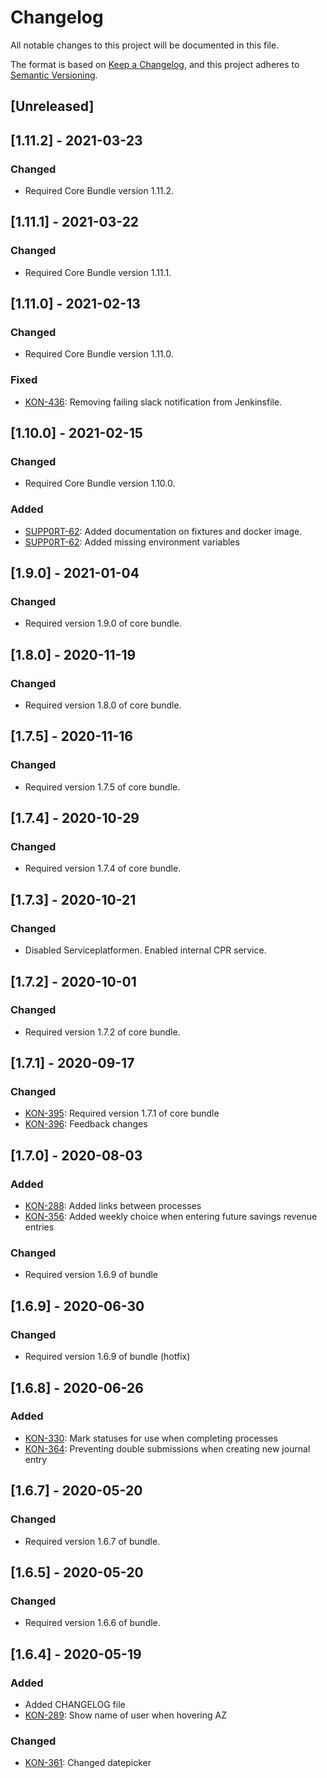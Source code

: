 # Changelog
All notable changes to this project will be documented in this file.

The format is based on [Keep a Changelog](https://keepachangelog.com/en/1.0.0/),
and this project adheres to [Semantic Versioning](https://semver.org/spec/v2.0.0.html).

## [Unreleased]

## [1.11.2] - 2021-03-23
### Changed
- Required Core Bundle version 1.11.2.


## [1.11.1] - 2021-03-22
### Changed
- Required Core Bundle version 1.11.1.

## [1.11.0] - 2021-02-13
### Changed
- Required Core Bundle version 1.11.0.

### Fixed
- [KON-436](https://jira.itkdev.dk/browse/KON-436): Removing failing slack notification from Jenkinsfile.

## [1.10.0] - 2021-02-15
### Changed
- Required Core Bundle version 1.10.0.

### Added
- [SUPP0RT-62](https://jira.itkdev.dk/browse/SUPP0RT-62): Added documentation on fixtures and docker image.
- [SUPP0RT-62](https://jira.itkdev.dk/browse/SUPP0RT-62): Added missing environment variables

## [1.9.0] - 2021-01-04
### Changed
- Required version 1.9.0 of core bundle.

## [1.8.0] - 2020-11-19
### Changed
- Required version 1.8.0 of core bundle.

## [1.7.5] - 2020-11-16
### Changed
- Required version 1.7.5 of core bundle.

## [1.7.4] - 2020-10-29
### Changed
- Required version 1.7.4 of core bundle.

## [1.7.3] - 2020-10-21
### Changed
- Disabled Serviceplatformen. Enabled internal CPR service.

## [1.7.2] - 2020-10-01
### Changed
- Required version 1.7.2 of core bundle.

## [1.7.1] - 2020-09-17
### Changed
- [KON-395](https://jira.itkdev.dk/browse/KON-395): Required version 1.7.1 of core bundle
- [KON-396](https://jira.itkdev.dk/browse/KON-396): Feedback changes

## [1.7.0] - 2020-08-03
### Added
- [KON-288](https://jira.itkdev.dk/browse/KON-288): Added links between processes
- [KON-356](https://jira.itkdev.dk/browse/KON-356): Added weekly choice when entering future savings revenue entries

### Changed
- Required version 1.6.9 of bundle

## [1.6.9] - 2020-06-30
### Changed
- Required version 1.6.9 of bundle (hotfix)

## [1.6.8] - 2020-06-26
### Added
- [KON-330](https://jira.itkdev.dk/browse/KON-330): Mark statuses for use when completing processes
- [KON-364](https://jira.itkdev.dk/browse/KON-364): Preventing double submissions when creating new journal entry

## [1.6.7] - 2020-05-20
### Changed
- Required version 1.6.7 of bundle.

## [1.6.5] - 2020-05-20
### Changed
- Required version 1.6.6 of bundle.

## [1.6.4] - 2020-05-19
### Added
- Added CHANGELOG file
- [KON-289](https://jira.itkdev.dk/browse/KON-289): Show name of user when hovering AZ

### Changed
- [KON-361](https://github.com/aakb/kontrolgruppen/pull/81): Changed datepicker
